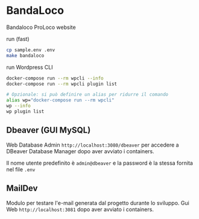 # BandaLoco
Bandaloco ProLoco website

run (fast)
```bash
cp sample.env .env
make bandaloco
```

run Wordpress CLI
```bash
docker-compose run --rm wpcli --info
docker-compose run --rm wpcli plugin list

# Opzionale: si può definire un alias per ridurre il comando
alias wp="docker-compose run --rm wpcli"
wp --info
wp plugin list
```
## Dbeaver (GUI MySQL)
Web Database Admin `http://localhost:3080/dbeaver` per accedere a DBeaver Database Manager dopo aver avviato i containers. 

Il nome utente predefinito è `admin@dbeaver` e la password è la stessa fornita nel file `.env`
## MailDev
Modulo per testare l'e-mail generata dal progetto durante lo sviluppo. Gui Web `http://localhost:3081` dopo aver avviato i containers. 